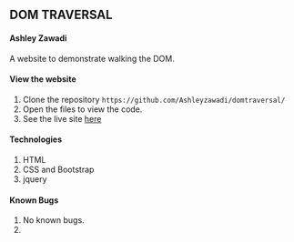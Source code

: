 ## DOM TRAVERSAL
#### Ashley Zawadi

A website to demonstrate walking the DOM.

#### View the website
1. Clone the repository ```` https://github.com/Ashleyzawadi/domtraversal/ ````
2. Open the files to view the code.
3. See the live site <a href="https://ashleyzawadi.github.io/domtraversal/"> here</a>

#### Technologies
1. HTML
2. CSS and Bootstrap
3. jquery

#### Known Bugs
1. No known bugs.
2. 
